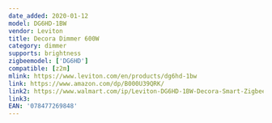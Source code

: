 ```yaml
---
date_added: 2020-01-12
model: DG6HD-1BW
vendor: Leviton 
title: Decora Dimmer 600W
category: dimmer
supports: brightness
zigbeemodel: ['DG6HD']
compatible: [z2m]
mlink: https://www.leviton.com/en/products/dg6hd-1bw
link: https://www.amazon.com/dp/B000U39QRK/
link2: https://www.walmart.com/ip/Leviton-DG6HD-1BW-Decora-Smart-Zigbee-3-0-Dimmer-Wall-Switch-600W/587288145
link3: 
EAN: '078477269848'
---
```

